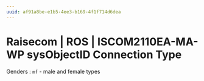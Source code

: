 ```yaml
---
uuid: af91a8be-e1b5-4ee3-b169-4f1f714d6dea
---
```

# Raisecom | ROS | ISCOM2110EA-MA-WP sysObjectID Connection Type

Genders
: `mf` - male and female types
